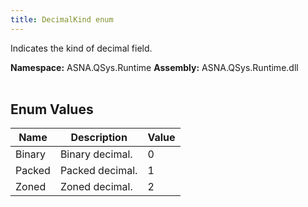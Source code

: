 ```yaml
---
title: DecimalKind enum
---
```


Indicates the kind of decimal field.

**Namespace:** ASNA.QSys.Runtime
**Assembly:** ASNA.QSys.Runtime.dll
<br>
<br>

## Enum Values

| Name | Description | Value
| --- | --- | --- 
| Binary | Binary decimal. | 0 |
| Packed | Packed decimal. | 1 |
| Zoned | Zoned decimal. | 2 |
